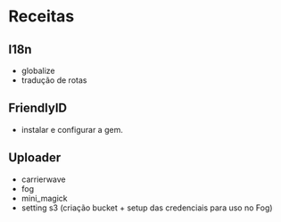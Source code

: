# Receitas

## I18n

* globalize
* tradução de rotas

## FriendlyID

* instalar e configurar a gem.

## Uploader

* carrierwave
* fog
* mini_magick
* setting s3 (criação bucket + setup das credenciais para uso no Fog)
